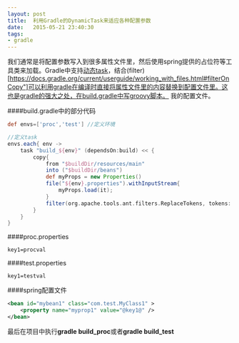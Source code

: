 ```yaml
---
layout: post
title:  利用Gradle的DynamicTask来适应各种配置参数
date:   2015-05-21 23:40:30
tags:
- gradle
---
```


我们通常是将配置参数写入到很多属性文件里，然后使用spring提供的占位符等工具类来加载。Gradle中支持[动态task](https://docs.gradle.org/current/userguide/tutorial_using_tasks.html#N1029F)，结合(filter)[https://docs.gradle.org/current/userguide/working_with_files.html#filterOnCopy"]可以利用gradle在编译时直接将属性文件里的内容替换到配置文件里。这也是gradle的强大之处，在build.gradle中写groovy脚本。
我的配置文件。

####build.gradle中的部分代码
```groovy
def envs=['proc','test'] //定义环境

//定义task
envs.each{ env ->
	task "build_${env}" (dependsOn:build) << {
		copy{
			from "$buildDir/resources/main"
			into ("$buildDir/beans")
			def myProps = new Properties()
			file("${env}.properties").withInputStream{
				myProps.load(it);   
			}
			filter(org.apache.tools.ant.filters.ReplaceTokens, tokens: myProps)
		}
	}
}
```

####proc.properties
```
key1=procval
```
####test.properties
```
key1=testval
```
####spring配置文件
```xml
<bean id="mybean1" class="com.test.MyClass1" >
    <property name="myprop1" value="@key1@" />
</bean>
```

最后在项目中执行**gradle build_proc**或者**gradle build_test**